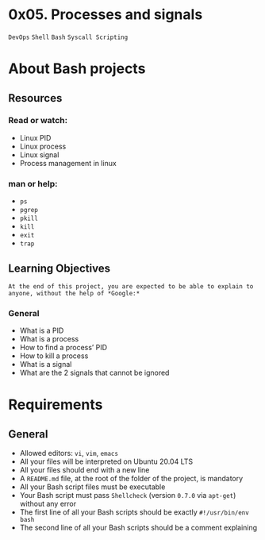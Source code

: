 # 0x05. Processes and signals
`DevOps`  `Shell`   `Bash`    ``Syscall Scripting``
# About Bash projects

## Resources
### Read or watch:

+ Linux PID
+ Linux process
+ Linux signal
+ Process management in linux

### man or help:
+ `ps`
+ `pgrep`
+ `pkill`
+ `kill`
+ `exit`
+ `trap`
## Learning Objectives
```
At the end of this project, you are expected to be able to explain to anyone, without the help of *Google:*
```
### General
+ What is a PID
+ What is a process
+ How to find a process’ PID
+ How to kill a process
+ What is a signal
+ What are the 2 signals that cannot be ignored

# Requirements
## General
+ Allowed editors: `vi`, `vim`, `emacs`
+ All your files will be interpreted on Ubuntu 20.04 LTS
+ All your files should end with a new line
+ A `README.md` file, at the root of the folder of the project, is mandatory
+ All your Bash script files must be executable
+ Your Bash script must pass `Shellcheck` (version `0.7.0` via `apt-get`) without any error
+ The first line of all your Bash scripts should be exactly `#!/usr/bin/env bash`
+ The second line of all your Bash scripts should be a comment explaining

